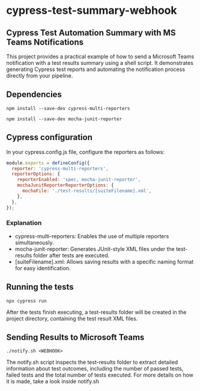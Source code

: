 # cypress-test-summary-webhook
## Cypress Test Automation Summary with MS Teams Notifications
This project provides a practical example of how to send a Microsoft Teams notification with a test results summary using a shell script. It demonstrates generating Cypress test reports and automating the notification process directly from your pipeline.  
## Dependencies
```shell
npm install --save-dev cypress-multi-reporters
```
```shell
npm install --save-dev mocha-junit-reporter
```
## Cypress configuration
In your cypress.config.js file, configure the reporters as follows:
```javascript
module.exports = defineConfig({
  reporter: 'cypress-multi-reporters',
  reporterOptions: {
    reporterEnabled: 'spec, mocha-junit-reporter',
    mochaJunitReporterReporterOptions: {
      mochaFile: './test-results/[suiteFilename].xml',
    },
  },
});
```
### Explanation
* cypress-multi-reporters: Enables the use of multiple reporters simultaneously.
* mocha-junit-reporter: Generates JUnit-style XML files under the test-results folder after tests are executed.
* [suiteFilename].xml: Allows saving results with a specific naming format for easy identification.
## Running the tests
```shell
npx cypress run
```
After the tests finish executing, a test-results folder will be created in the project directory, containing the test result XML files.
## Sending Results to Microsoft Teams 
```shell
./notify.sh <WEBHOOK>
```
The notify.sh script inspects the test-results folder to extract detailed information about test outcomes, including the number of passed tests, failed tests and the total number of tests executed.
For more details on how it is made, take a look inside notify.sh